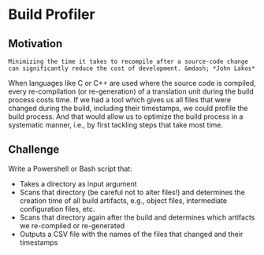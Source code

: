# Build Profiler

## Motivation

    Minimizing the time it takes to recompile after a source-code change can significantly reduce the cost of development. &mdash; *John Lakos*

When languages like C or C++ are used where the source code is compiled, every re-compilation (or re-generation) of a translation unit during the build process costs time. If we had a tool which gives us all files that were changed during the build, including their timestamps, we could profile the build process. And that would allow us to optimize the build process in a systematic manner, i.e., by first tackling steps that take most time.

## Challenge

Write a Powershell or Bash script that:

* Takes a directory as input argument
* Scans that directory (be careful not to alter files!) and determines the creation time of all build artifacts, e.g., object files, intermediate configuration files, etc.
* Scans that directory again after the build and determines which artifacts we re-compiled or re-generated
* Outputs a CSV file with the names of the files that changed and their timestamps
